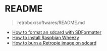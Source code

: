 # README

> retrobox/softwares/README.md

- [How to format an sdcard with SDFormatter]()
- [How to install Raspbian Wheezy]()
- [How to burn a Retropie image on sdcard]()
